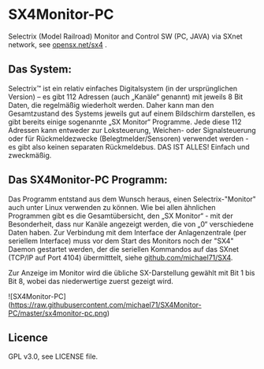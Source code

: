 # SX4Monitor-PC
Selectrix (Model Railroad) Monitor and Control SW (PC, JAVA) via SXnet network, see <a href="https://opensx.net">opensx.net/sx4</a> .

## Das System:
Selectrix™ ist ein relativ einfaches Digitalsystem (in der ursprünglichen Version) – es gibt 112 Adressen (auch „Kanäle“ genannt) mit jeweils 8 Bit Daten, die regelmäßig wiederholt werden. Daher kann man den Gesamtzustand des Systems jeweils gut auf einem Bildschirm darstellen, es gibt bereits einige sogenannte „SX Monitor“ Programme. Jede diese 112 Adressen kann entweder zur Loksteuerung, Weichen- oder Signalsteuerung oder für Rückmeldezwecke (Belegtmelder/Sensoren) verwendet werden - es gibt also keinen separaten Rückmeldebus. DAS IST ALLES! Einfach und zweckmäßig.

## Das SX4Monitor-PC Programm: 
Das Programm entstand aus dem Wunsch heraus, einen Selectrix-"Monitor" auch unter Linux verwenden zu können. Wie bei allen ähnlichen Programmen gibt es die Gesamtübersicht, den „SX Monitor“ - mit der Besonderheit, dass nur Kanäle angezeigt werden, die von „0“ verschiedene Daten haben. Zur Verbindung mit dem Interface der Anlagenzentrale (per seriellem Interface) muss vor dem Start des Monitors noch der "SX4" Daemon gestartet werden, der die seriellen Kommandos auf das SXnet (TCP/IP auf Port 4104) übermitttelt, siehe <a href="https://github.com/michael71/SX4">github.com/michael71/SX4</a>.

Zur Anzeige im Monitor wird die übliche SX-Darstellung gewählt mit Bit 1 bis Bit 8, wobei das niederwertige zuerst gezeigt wird.

![SX4Monitor-PC] (https://raw.githubusercontent.com/michael71/SX4Monitor-PC/master/sx4monitor-pc.png)



## Licence
GPL v3.0, see LICENSE file.

